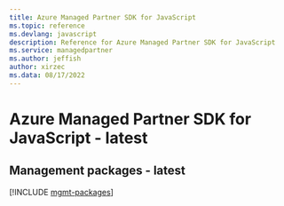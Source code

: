 ```yaml
---
title: Azure Managed Partner SDK for JavaScript
ms.topic: reference
ms.devlang: javascript
description: Reference for Azure Managed Partner SDK for JavaScript
ms.service: managedpartner
ms.author: jeffish
author: xirzec
ms.data: 08/17/2022
---
```

# Azure Managed Partner SDK for JavaScript - latest

## Management packages - latest
[!INCLUDE [mgmt-packages](managed-partner-mgmt-index.md)]